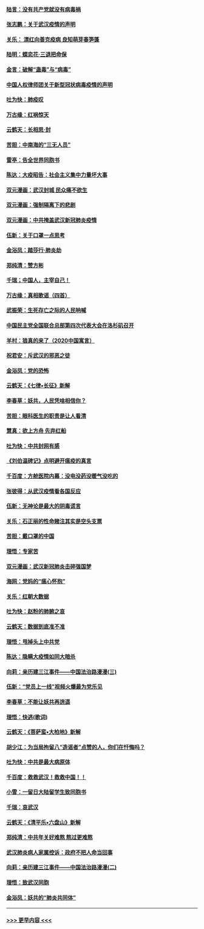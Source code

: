 #### [陆言：没有共产党就没有病毒祸](../pages/nsc993/n11868232.md?t=02141831) 
#### [张志鹏：关于武汉疫情的声明](../pages/nsc993/n11867182.md?t=02141831) 
#### [关乐： 漂红向善克疫病 良知萌芽春笋蓬](../pages/nsc993/n11865710.md?t=02141831) 
#### [陆明：蝶恋花‧三退把命保](../pages/nsc993/n11865673.md?t=02141831) 
#### [金言：破解“蛊毒”与“病毒”](../pages/nsc993/n11864103.md?t=02141831) 
#### [中国人权律师团关于新型冠状病毒疫情的声明](../pages/nsc993/n11864249.md?t=02141831) 
#### [吐为快：肺疫叹](../pages/nsc993/n11864027.md?t=02141831) 
#### [万古缘：红祸惊天](../pages/nsc993/n11864079.md?t=02141831) 
#### [云鹤天：长相思‧封](../pages/nsc993/n11864006.md?t=02141831) 
#### [苦胆：中南海的“三无人员”](../pages/nsc993/n11862997.md?t=02141831) 
#### [雷亭：告全世界同胞书](../pages/nsc993/n11862572.md?t=02141831) 
#### [陈达：大疫昭告：社会主义集中力量坏大事](../pages/nsc993/n11859419.md?t=02141831) 
#### [双元漫画：武汉封城 民众痛不欲生](../pages/nsc993/n11859287.md?t=02141831) 
#### [双元漫画：强制隔离下的悲剧](../pages/nsc993/n11859244.md?t=02141831) 
#### [双元漫画：中共掩盖武汉新冠肺炎疫情](../pages/nsc993/n11858249.md?t=02141831) 
#### [伍新：关于口罩一点思考](../pages/nsc993/n11859195.md?t=02141831) 
#### [金浴凤：踏莎行‧肺炎劫](../pages/nsc993/n11858227.md?t=02141831) 
#### [郑纯清：赞方彬](../pages/nsc993/n11856803.md?t=02141831) 
#### [千瑞；中国人，主宰自己！](../pages/nsc993/n11856793.md?t=02141831) 
#### [万古缘：真相歌谣（四首）](../pages/nsc993/n11856263.md?t=02141831) 
#### [武振荣：生死存亡之际的人民呐喊](../pages/nsc993/n11856256.md?t=02141831) 
#### [中国民主党全国联合总部第四次代表大会在洛杉矶召开](../pages/nsc993/n11856344.md?t=02141831) 
#### [羊村：狼真的来了（2020中国寓言）](../pages/nsc993/n11856229.md?t=02141831) 
#### [祝君安：斥武汉的邪恶之徒](../pages/nsc993/n11855861.md?t=02141831) 
#### [金浴凤：党的恐怖](../pages/nsc993/n11855849.md?t=02141831) 
#### [云鹤天：《七律▪长征》新解](../pages/nsc993/n11855479.md?t=02141831) 
#### [李春草：妖共，人民凭啥相信你？](../pages/nsc993/n11855196.md?t=02141831) 
#### [苦胆：眼科医生的职责是让人看清](../pages/nsc993/n11853840.md?t=02141831) 
#### [慧真：欲上方舟 先弃红船](../pages/nsc993/n11853483.md?t=02141831) 
#### [吐为快：中共封网有感](../pages/nsc993/n11852575.md?t=02141831) 
#### [《刘伯温碑记》点明避开瘟疫的真言](../pages/nsc993/n11852128.md?t=02141831) 
#### [千百度：方舱医院内幕：没电没药没暖气没吃的](../pages/nsc993/n11850211.md?t=02141831) 
#### [张彼得：从武汉疫情看各国反应](../pages/nsc993/n11850102.md?t=02141831) 
#### [伍新：无神论是最大的阴毒谎言](../pages/nsc993/n11846129.md?t=02141831) 
#### [关乐：石正丽的性命赌注其实是空头支票](../pages/nsc993/n11846109.md?t=02141831) 
#### [苦胆：戴口罩的中国](../pages/nsc993/n11845576.md?t=02141831) 
#### [理悟：专家苦](../pages/nsc993/n11845564.md?t=02141831) 
#### [双元漫画：武汉新冠肺炎击碎强国梦](../pages/nsc993/n11843320.md?t=02141831) 
#### [海网：党妈的“瘟心怀抱”](../pages/nsc993/n11840740.md?t=02141831) 
#### [关乐：红朝大数据](../pages/nsc993/n11840675.md?t=02141831) 
#### [吐为快：赵粉的肺腑之哀](../pages/nsc993/n11840618.md?t=02141831) 
#### [云鹤天：数据到底准不准](../pages/nsc993/n11840325.md?t=02141831) 
#### [理悟：甩掉头上中共党](../pages/nsc993/n11838826.md?t=02141831) 
#### [陈达：隐瞒大疫情如同大暗杀](../pages/nsc993/n11838771.md?t=02141831) 
#### [向莉：亲历建三江事件——中国法治路漫漫(三)](../pages/nsc993/n11831825.md?t=02141831) 
#### [伍新：“党员上一线”视频火爆最为党乐见](../pages/nsc993/n11838200.md?t=02141831) 
#### [李春草：不能让妖共再逍遥](../pages/nsc993/n11838102.md?t=02141831) 
#### [理悟：快逃(歌词)](../pages/nsc993/n11838083.md?t=02141831) 
#### [云鹤天：《菩萨蛮▪大柏地》新解](../pages/nsc993/n11838059.md?t=02141831) 
#### [胡少江：为当局拘留八“造谣者”点赞的人，你们在忏悔吗？](../pages/nsc993/n11836801.md?t=02141831) 
#### [吐为快：中共是最大病原体](../pages/nsc993/n11836748.md?t=02141831) 
#### [千百度：救救武汉！救救中国！！](../pages/nsc993/n11836145.md?t=02141831) 
#### [小雪：一留日大陆留学生致同胞书](../pages/nsc993/n11834624.md?t=02141831) 
#### [千瑞：哀武汉](../pages/nsc993/n11833647.md?t=02141831) 
#### [云鹤天：《清平乐▪六盘山》新解](../pages/nsc993/n11833611.md?t=02141831) 
#### [郑纯清：中共年关好难熬 熬过更难熬](../pages/nsc993/n11833489.md?t=02141831) 
#### [武汉肺炎病人家属控诉：政府不把人命当回事](../pages/nsc993/n11833205.md?t=02141831) 
#### [向莉：亲历建三江事件——中国法治路漫漫(二)](../pages/nsc993/n11829102.md?t=02141831) 
#### [理悟：致武汉同胞](../pages/nsc993/n11831522.md?t=02141831) 
#### [金浴凤：妖共的“肺炎共同体”](../pages/nsc993/n11829448.md?t=02141831) 

----
#### [ >>> 更早内容 <<< ](../indexes/nsc993-earlier.md)
